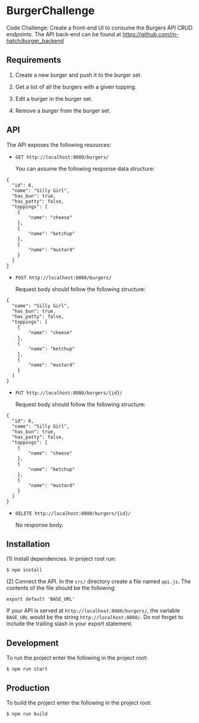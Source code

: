 # BurgerChallenge

Code Challenge: Create a front-end UI to consume the Burgers API CRUD endpoints. The API back-end can be found at <https://github.com/m-hatch/burger_backend>

## Requirements

1. Create a new burger and push it to the burger set. 

2. Get a list of all the burgers with a given topping.

3. Edit a burger in the burger set.

4. Remove a burger from the burger set.

## API

The API exposes the following resources:

- `GET http://localhost:8080/burgers/`

  You can assume the following response data structure:

```
{
  "id": 6,
  "name": "Silly Girl",
  "has_bun": true,
  "has_patty": false,
  "toppings": [
    {
        "name": "cheese"
    },
    {
        "name": "ketchup"
    },
    {
        "name": "mustard"
    }
  ]
}
```

- `POST http://localhost:8080/burgers/`

  Request body should follow the following structure:

```
{
  "name": "Silly Girl",
  "has_bun": true,
  "has_patty": false,
  "toppings": [
    {
        "name": "cheese"
    },
    {
        "name": "ketchup"
    },
    {
        "name": "mustard"
    }
  ]
}
```

- `PUT http://localhost:8080/burgers/{id}/`

  Request body should follow the following structure:

```
{
  "id": 6,
  "name": "Silly Girl",
  "has_bun": true,
  "has_patty": false,
  "toppings": [
    {
        "name": "cheese"
    },
    {
        "name": "ketchup"
    },
    {
        "name": "mustard"
    }
  ]
}
```

- `DELETE http://localhost:8080/burgers/{id}/`

  No response body.

## Installation

(1) Install dependencies. In project root run: 

  ```$ npm install```
  
(2) Connect the API. In the `src/` directory create a file named `api.js`. The contents of the file should be the following:

  `export default 'BASE_URL'`

  If your API is served at `http://localhost:8080/burgers/`, the variable `BASE_URL` would be the string `http://localhost:8080/`. Do not forget to include the trailing slash in your export statement.

## Development

To run the project enter the following in the project root:

```$ npm run start```

## Production

To build the project enter the following in the project root:

```$ npm run build```
